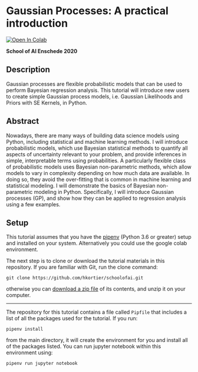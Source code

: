 # Gaussian Processes: A practical introduction

[![Open In Colab](https://colab.research.google.com/assets/colab-badge.svg)](https://colab.research.google.com/github/hkortier/schoolofai/blob/master/Worksheet.ipynb)

**School of AI Enschede 2020**

## Description

Gaussian processes are flexible probabilistic models that can be used to perform Bayesian regression analysis. This tutorial will introduce new users to create simple Gaussian process models, i.e. Gaussian Likelihoods and Priors with SE Kernels, in Python.

## Abstract

Nowadays, there are many ways of building data science models using Python, including statistical and machine learning methods. I will introduce probabilistic models, which use Bayesian statistical methods to quantify all aspects of uncertainty relevant to your problem, and provide inferences in simple, interpretable terms using probabilities. A particularly flexible class of probabilistic models uses Bayesian non-parametric methods, which allow models to vary in complexity depending on how much data are available. In doing so, they avoid the over-fitting that is common in machine learning and statistical modeling. I will demonstrate the basics of Bayesian non-parametric modeling in Python. Specifically, I will introduce Gaussian processes (GP), and show how they can be applied to regression analysis using a few examples.

## Setup

This tutorial assumes that you have the [pipenv](https://pipenv-fork.readthedocs.io/en/latest/) (Python 3.6 or greater) setup and installed on your system.
Alternatively you could use the google colab environment.

The next step is to clone or download the tutorial materials in this repository. If you are familiar with Git, run the clone command:

    git clone https://github.com/hkortier/schoolofai.git
    
otherwise you can [download a zip file](https://github.com/hkortier/schoolofai/archive/master.zip) of its contents, and unzip it on your computer.
***
The repository for this tutorial contains a file called `Pipfile` that includes a list of all the packages used for the tutorial. If you run:

    pipenv install
    
from the main directory, it will create the environment for you and install all of the packages listed. You can run jupyter notebook within this environment using:

    pipenv run jupyter notebook